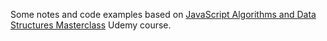 Some notes and code examples based on [JavaScript Algorithms and Data Structures Masterclass](https://www.udemy.com/course/js-algorithms-and-data-structures-masterclass/) Udemy course.

<!-- **Content:**

- [Home](/)
- [1. Big O Notation](1-big-o-notation/README.md)
- [Sorting Algorithms](sorting/README.md) -->
